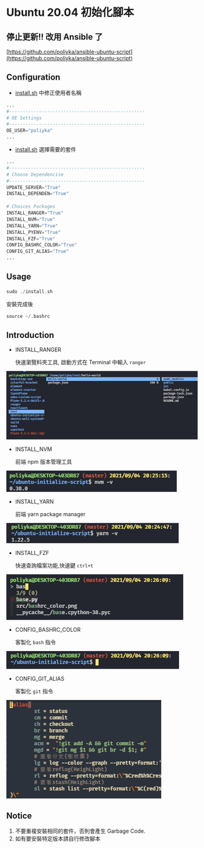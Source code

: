 # Ubuntu 20.04 初始化腳本

## 停止更新!! 改用 Ansible 了
[https://github.com/poliyka/ansible-ubuntu-script](https://github.com/poliyka/ansible-ubuntu-script)

## Configuration

- [install.sh](./install.sh) 中修正使用者名稱

```python
...
#--------------------------------------------------
# OE Settings
#--------------------------------------------------
OE_USER="poliyka"
...
```

- [install.sh](./install.sh) 選擇需要的套件

```python
...
#--------------------------------------------------
# Choose Dependencise
#--------------------------------------------------
UPDATE_SERVER="True"
INSTALL_DEPENDEN="True"

# Choices Packages
INSTALL_RANGER="True"
INSTALL_NVM="True"
INSTALL_YARN="True"
INSTALL_PYENV="True"
INSTALL_FZF="True"
CONFIG_BASHRC_COLOR="True"
CONFIG_GIT_ALIAS="True"
...
```

## Usage

```h
sudo ./install.sh
```

安裝完成後

```h
source ~/.bashrc
```

## Introduction

- INSTALL_RANGER

  快速瀏覽料夾工具, 啟動方式在 Terminal 中輸入 `ranger`

![image](./src/ranger.png)

- INSTALL_NVM

  前端 npm 版本管理工具

![image](./src/nvm.png)

- INSTALL_YARN

  前端 yarn package manager

![image](./src/yarn.png)

- INSTALL_FZF

  快速查詢檔案功能,快速鍵 `ctrl+t`

![image](./src/fzf.png)

- CONFIG_BASHRC_COLOR

  客製化 `bash` 指令

![image](./src/bashrc_color.png)

- CONFIG_GIT_ALIAS

  客製化 `git` 指令

![image](./src/git_alias.png)

## Notice

1. 不要重複安裝相同的套件，否則會產生 Garbage Code.
2. 如有要安裝特定版本請自行修改腳本
